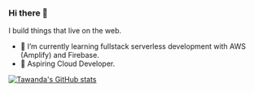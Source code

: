 ### Hi there 👋

I build things that live on the web.
- 🌱 I’m currently learning fullstack serverless development with AWS (Amplify) and Firebase.
- 🌠 Aspiring Cloud Developer.

[![Tawanda's GitHub stats](https://github-readme-stats.vercel.app/api?username=edtha3rd&theme=tokyonight)](https://github.com/anuraghazra/github-readme-stats)


<!--
**edtha3rd/edtha3rd** is a ✨ _special_ ✨ repository because its `README.md` (this file) appears on your GitHub profile.

Here are some ideas to get you started:

- 🔭 I’m currently working on ...
- 🌱 I’m currently learning ...
- 👯 I’m looking to collaborate on ...
- 🤔 I’m looking for help with ...
- 💬 Ask me about ...
- 📫 How to reach me: ...
- 😄 Pronouns: ...
- ⚡ Fun fact: ...
-->
